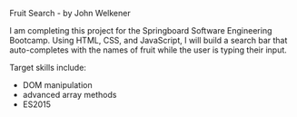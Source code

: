 Fruit Search - by John Welkener

I am completing this project for the Springboard Software Engineering Bootcamp. Using HTML, CSS, and JavaScript, I will build a search bar that auto-completes with the names of fruit while the user is typing their input. 

Target skills include:
 - DOM manipulation
 - advanced array methods
 - ES2015